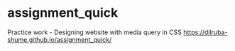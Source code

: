 # assignment_quick
Practice work - Designing website with media query in CSS
https://dilruba-shume.github.io/assignment_quick/
